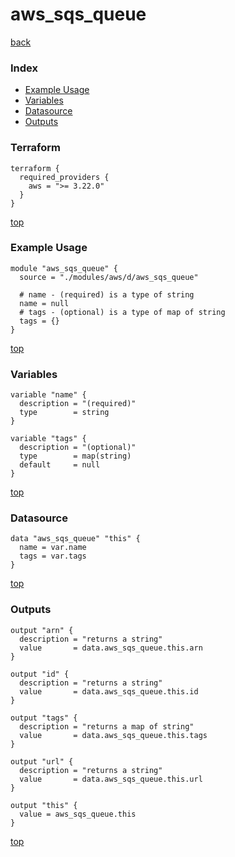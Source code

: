 # aws_sqs_queue
[back](../aws.md)
### Index
- [Example Usage](#example-usage)
- [Variables](#variables)
- [Datasource](#datasource)
- [Outputs](#outputs)
### Terraform
```hcl
terraform {
  required_providers {
    aws = ">= 3.22.0"
  }
}
```
[top](#index)
### Example Usage
```hcl
module "aws_sqs_queue" {
  source = "./modules/aws/d/aws_sqs_queue"

  # name - (required) is a type of string
  name = null
  # tags - (optional) is a type of map of string
  tags = {}
}
```
[top](#index)
### Variables
```hcl
variable "name" {
  description = "(required)"
  type        = string
}

variable "tags" {
  description = "(optional)"
  type        = map(string)
  default     = null
}
```
[top](#index)

### Datasource
```hcl
data "aws_sqs_queue" "this" {
  name = var.name
  tags = var.tags
}
```
[top](#index)
### Outputs
```hcl
output "arn" {
  description = "returns a string"
  value       = data.aws_sqs_queue.this.arn
}

output "id" {
  description = "returns a string"
  value       = data.aws_sqs_queue.this.id
}

output "tags" {
  description = "returns a map of string"
  value       = data.aws_sqs_queue.this.tags
}

output "url" {
  description = "returns a string"
  value       = data.aws_sqs_queue.this.url
}

output "this" {
  value = aws_sqs_queue.this
}
```
[top](#index)

